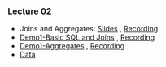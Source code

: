 ### Lecture 02

-  Joins and Aggregates: [Slides](https://drive.google.com/file/d/1ep2LWFrTQhexcGXHU6MLDC2Y_9MvxL9D/view?usp=sharing) ,  [Recording](https://drive.google.com/file/d/1xHrm-Z2i4DnS_jk3Fa16VjZpTqW8_Wok/view?usp=sharing)
  - [Demo1-Basic SQL and Joins](https://drive.google.com/file/d/1AdWjm3NkiEz_yi2DNv7Pm7kocsIHFTC0/view?usp=sharing) ,  [Recording](https://drive.google.com/file/d/1rLQrWwf5aiB0GkYsaJqZ6biXjYbOXeLC/view?usp=sharing)
  - [Demo1-Aggregates](https://drive.google.com/file/d/1_2ghW_xfVB_NhLnasNg5AE4IP920kQBl/view?usp=sharingg) ,  [Recording](https://drive.google.com/file/d/1BB4CyTOIIxeni4EumVmCzjQvbnJMkABw/view?usp=sharing)
  - [Data](https://drive.google.com/file/d/1DBDuU2WsXfyMpBKXqYvIkzSpx7i8eX-p/view?usp=sharing)

